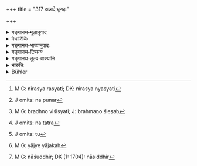 +++
title = "317 अन्नादे भ्रूणहा"

+++

<details><summary>गङ्गानथ-मूलानुवादः</summary>

The Embryo-killer expurgates his guilt on him who eats his food, the misbehaving wife on her husband, the disciple and the sacrificer on the preceptor, and the thief on the king.—(317)
</details>

<details><summary>मेधातिथिः</summary>

अन्नम् अत्तीत्य् **अन्नाद्ः **। **भ्रूणहा** ब्रह्महा ।तदीयम् अन्नं यो भुङ्क्ते तस्मिंस् तद् ब्रह्महत्यापापं **मार्ष्टि** निरस्यति[^३६] श्लेषयति । यथा मलिनं वस्त्रम् उदके मृज्यते तन्मलं तत्र संक्रामत्य् एवम् । अर्थवादश् चायम् । तस्य तत्पापम् उत्पद्यते । न पुनर्[^३७] ब्रह्मघ्नो नश्यति[^३८] । **पत्यौ** भर्तरि **भार्यापचारिणी** जारिणी, स चेत् क्षमते । अत्रापि भर्तुर् उत्पाद्यते पापम्, न तत्र[^३९] तस्या अपैति । **गुरौ शिष्यश् च याज्यश् च** शिष्यः सूर्याभ्युदितादिभिर् अपराध्य तु[^४०] गुरौ क्षममाणे तत्पापं प्रक्षिपति । एवं याज्यो याजके[^४१] । सो ऽपि गुरुर् एवेत्य् अतो याजकग्रहणं न कृतम् । एवं चौरो **राजनि**, न चेद् राज्ञा निगृह्यते । याज्यो ऽपि कर्मणि प्रवृत्ते विधिम् उपक्रामति चेद् याजकवचने नावतिष्ठते तदा त्याज्यः, न पुनस् तस्य ताडनादि शिष्यवत् कर्तव्यम् । अन्नादादिषु सर्वेष्व् अन्यत्र विधिर् अस्तीति न बुद्धिः[^४२] । अतो ऽर्थवादो ऽयम् ॥ ८.३१७ ॥


[^४२]:
     M G: nāśuddhir; DK (1: 1704): nāsiddhir


[^४१]:
     M G: yājye yājakaḥ


[^४०]:
     J omits: tu


[^३९]:
     J omits: na tatra


[^३८]:
     M G: bradhno viśiṣyati; J: brahmaṇo śleṣaḥ


[^३७]:
     J omits: na punar


[^३६]:
     M G: nirasya rasyati; DK: nirasya nyasyati
</details>

<details><summary>गङ्गानथ-भाष्यानुवादः</summary>

‘*Annāda*’—one who eats food.

‘*Bhrūṇahā*’—he who has killed a Brāhmaṇa.

This latter ‘*expurgates*’ throws upon ‘*the man who eats his food*’—‘*the guilt*,’ of killing the *Brāhmaṇa*; just as when the dirty cloth is washed in water, its dirt becomes thrown into the water.

This is a purely valedictory declaration. The meaning is that the guilt becomes separated from the Brāhmaṇa-killer, and attaches itself to the other man.

On the ‘*pati*’—the husband —‘*the mishaving*’—adulterous—‘*wife*’—if he condones the act. Here also the guilt disappears from the wife and attaches itself to the husband.

‘*On the preceptor*, *the disciple and the sacrificer*’;—if the disciple transgresses the laws relating to sun-rise, etc., and the preceptor condones it, the guilt becomes thrown upon the latter. Similarly the ‘sacrificer’ on the officiating priest; since the latter is a ‘preceptor’; that is why the ‘officiating priest’ has not been mentioned separately.

Similarly ‘*the thief on the King*,’—if he is not punished by the King.

If the sacrificer, in course of the sacrificial performances, transgresses the rules, and does not adhere to the advice of the officiating priest,—then he should be abandoned by the latter; and he is not to be chastised and beaten, in the manner of a disciple.

In regard to the ‘*man who eats his food*’ and the rest, the present text should not he taken as laying down an injunction; the whole of it is purely declamatory.—(317)
</details>

<details><summary>गङ्गानथ-टिप्पन्यः</summary>

Mss. N and S place 317 and its *Bhāṣya* after 318 but both add a note to the effect—‘*ayam shloko rājabhirityasmāt pūrvam lekhanīyaḥ*’, ‘this verse should be written after the verse *rājabhiḥ &c*.’ This is apparently a corrector’s note on the mistake committed by a copyist.

This verse is quoted in *Vīramitrodaya* (Āhnika, p. 509), which adds the following note:—‘*Kilviṣam*’ is to be construed with each of the four—‘*annāda*’, ‘*pati*’, ‘*guru*’ and ‘*rājā*’—and ‘*mārṣṭi*’ means ‘passes on.’

It is quoted in *Prāyaścittaviveka* (p. 146), which explains ‘*mārṣṭi*’ as ‘transfer’;—and in *Hemādri* (Śrāddha, p. 781).
</details>

<details><summary>गङ्गानथ-तुल्य-वाक्यानि</summary>

*Vaśiṣṭha* (19.44).—‘They quote the following verse:—“The slayer of a
learned Brāhmaṇa casts his guilt on him who eats his food; a misbehaving wife on her husband; a student and a sacrificer on the teacher and the officiating priest; and a thief on the King.” The guilt falls on the King who pardons an offender, if he causes him to he slain, he destroys sin in accordance with the sacred law.’

*Āpastamba* (1.19.15).—‘They quote the following:—“The murderer of a
Brāhmaṇa learned in the Veda heaps his guilt on his guest; an innocent man on his calumniator; a thief set at liberty, on the King; and the petitioner, on him who makes false promises.”
</details>

<details><summary>भारुचिः</summary>

अन्नम् अत्तीत्य् **अन्नादः** । तस्मिन् **अन्नादे भ्रूणहा किल्बिषं मार्ष्टि** । एवम् इतरे ऽपि योज्याः । अतः स्थितप्रज्ञेन राज्ञा निश्शङ्केन तदनिग्रहदोषम् आत्मनः परिहरता स्तेननिग्रहे यथाशास्त्रं वर्तितव्यम् आत्मपरानुग्रहार्थम् इति । यतः स्वयम् उपगतत्वाच् च कदाचिद् अयं भिन्नदृष्टिर् उपहतप्रतिज्ञानस् तन्निग्रहे न प्रवर्तेत ॥ ८.३१६ ॥

_यत्र अयं यत्न आस्थीयते तद् उपकारसंबन्धापेक्षयैवम् ।_
</details>

<details><summary>Bühler</summary>

317	The killer of a learned Brahmana throws his guilt on him who eats his food, an adulterous wife on her (negligent) husband, a (sinning) pupil or sacrificer on (their negligent) teacher (or priest), a thief on the king (who pardons him).
</details>

